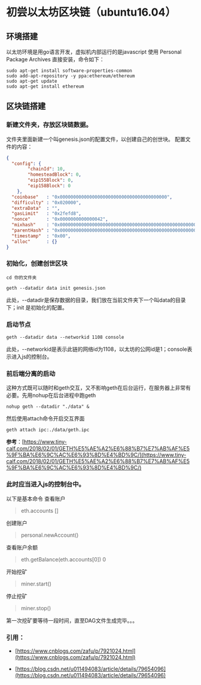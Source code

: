 # 初尝以太坊区块链（ubuntu16.04）

## 环境搭建
以太坊环境是用go语言开发，虚拟机内部运行的是javascript
使用 Personal Package Archives 直接安装，命令如下：

```shell
sudo apt-get install software-properties-common
sudo add-apt-repository -y ppa:ethereum/ethereum
sudo apt-get update
sudo apt-get install ethereum
```

## 区块链搭建

### 新建文件夹，存放区块链数据。

文件夹里面新建一个叫genesis.json的配置文件，以创建自己的创世块。
配置文件的内容：

```json
{
  "config": {
        "chainId": 10,
        "homesteadBlock": 0,
        "eip155Block": 0,
        "eip158Block": 0
    },
  "coinbase"   : "0x0000000000000000000000000000000000000000",
  "difficulty" : "0x020000",
  "extraData"  : "",
  "gasLimit"   : "0x2fefd8",
  "nonce"      : "0x0000000000000042",
  "mixhash"    : "0x0000000000000000000000000000000000000000000000000000000000000000",
  "parentHash" : "0x0000000000000000000000000000000000000000000000000000000000000000",
  "timestamp"  : "0x00",
  "alloc"      : {}
}
```

### 初始化，创建创世区块

`cd 你的文件夹`

`geth --datadir data init genesis.json`

此处，--datadir是保存数据的目录，我们放在当前文件夹下一个叫data的目录下；init 是初始化的配置。

### 启动节点

`geth --datadir data --networkid 1108 console`

此处，--networkid是表示此链的网络id为1108，以太坊的公网id是1；console表示进入js的控制台。

### 前后端分离的启动

这种方式既可以随时和geth交互，又不影响geth在后台运行，在服务器上非常有必要。先用nohup在后台进程中跑geth

`nohup geth --datadir "./data" &`

然后使用attach命令开启交互界面

`geth attach ipc:./data/geth.ipc`

**参考**：[https://www.tiny-calf.com/2018/02/01/GETH%E5%AE%A2%E6%88%B7%E7%AB%AF%E5%9F%BA%E6%9C%AC%E6%93%8D%E4%BD%9C/](https://www.tiny-calf.com/2018/02/01/GETH%E5%AE%A2%E6%88%B7%E7%AB%AF%E5%9F%BA%E6%9C%AC%E6%93%8D%E4%BD%9C/)

### 此时应当进入js的控制台中。

以下是基本命令
查看账户

> eth.accounts
[]

创建账户

> personal.newAccount()

查看账户余额
> eth.getBalance(eth.accounts[0])
0

开始挖矿
> miner.start()

停止挖矿
> miner.stop()

第一次挖矿要等待一段时间，直至DAG文件生成完毕。。。

### 引用：

- [https://www.cnblogs.com/zafu/p/7921024.html](https://www.cnblogs.com/zafu/p/7921024.html)

- [https://blog.csdn.net/u011494083/article/details/79654096](https://blog.csdn.net/u011494083/article/details/79654096)

